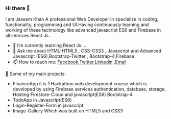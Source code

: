### Hi there 👋
I am Jaseem Khan A professional Web Developer in specialize in coding, functionality, programming and UI.Having
continuously learning and working of these technology like advanced javascript ES6 and
Firebase in all services React Js.

- 🌱 I’m currently learning React Js ...
- 💬 Ask me about HTML-HTML5 , CSS-CSS3 , Javascript and Advanced Javascript (ES6),Bootstrap-Twitter , Bootstrap-4,Firebase
- 📫 How to reach me: [Facebook](https://www.facebook.com/profile.php?id=100012849786258),[Twitter](https://twitter.com/jskhan211),[Linkedin](https://www.linkedin.com/in/jaseem-khan-4a4b98147/) ,[Email](jskhan211@gmail.com)

🚀 Some of my main projects:
- FinanceApp it is 1 Hackathon web development course which is developed by using
Firebase services authentication, database, storage, Hosting Firestore-Cloud and
javascript(ES6) Bootstrap-4
- TodoApp in Javascript(ES6)
- Login-Register-Form in javascript
- Image-Gallery Which was built on HTML5 and CSS3
